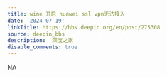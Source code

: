 ```yaml
---
title: wine 开启 huawei ssl vpn无法接入
date: '2024-07-19'
linkTitle: https://bbs.deepin.org/en/post/275308
source: deepin_bbs
description:  深度之家 
disable_comments: true
---
```

NA
